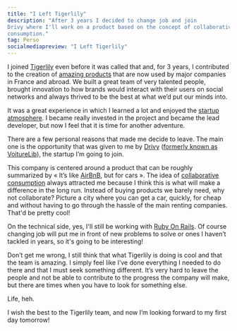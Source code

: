 ```yaml
---
title: "I Left Tigerlily"
description: "After 3 years I decided to change job and join
Drivy where I'll work on a product based on the concept of collaborative
consumption."
tag: Perso
socialmediapreview: "I Left Tigerlily"
---
```


I joined [Tigerlily][1] even before it was called that and, for 3 years, I contributed to the creation of [amazing products][2] that are now used by major companies in France and abroad. We built a great team of very talented people, brought innovation to how brands would interact with their users on social networks and always thrived to be the best at what we’d put our minds into.

It was a great experience in which I learned a lot and enjoyed the [startup atmosphere][3]. I became really invested in the project and became the lead developer, but now I feel that it is time for another adventure.

There are a few personal reasons that made me decide to leave. The main one is the opportunity that was given to me by [Drivy][4] ([formerly known as VoitureLib][5]), the startup I’m going to join.

This company is centered around a product that can be roughly summarized by « It’s like [AirBnB][6], but for cars ». The idea of [collaborative consumption][7] always attracted me because I think this is what will make a difference in the long run. Instead of buying products we barely need, why not collaborate? Picture a city where you can get a car, quickly, for cheap and without having to go through the hassle of the main renting companies. That'd be pretty cool!

On the technical side, yes, I'll still be working with [Ruby On Rails][8]. Of course changing job will put me in front of new problems to solve or ones I haven’t tackled in years, so it's going to be interesting!

Don’t get me wrong, I still think that what Tigerlily is doing is cool and that the team is amazing. I simply feel like I’ve done everything I needed to do there and that I must seek something different. It’s very hard to leave the people and not be able to contribute to the progress the company will make, but there are times when you have to look for something else.

Life, heh.

I wish the best to the Tigerlily team, and now I’m looking forward to my first day tomorrow!

[1]:	http://tigerlilyapps.com
[2]:	http://www.tigerlilyapps.com/products
[3]:	/blog/2011/12/12/developer-from-ssii-to-startup/
[4]:	http://www.drivy.com/
[5]:	http://blog.drivy.com/2013/voiturelib-change-de-nom-et-devient-drivy/
[6]:	https://www.airbnb.com/
[7]:	http://vimeo.com/14408878
[8]:	http://rubyonrails.org/

